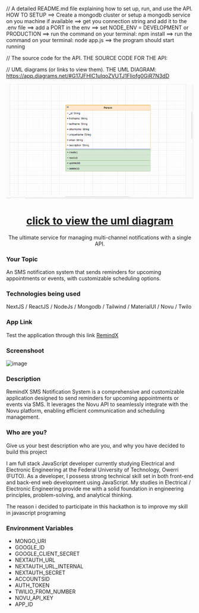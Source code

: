 // A detailed README.md file explaining how to set up, run, and use the API.
HOW TO SETUP
==> Create a mongodb cluster or setup a mongodb service on you machine if available
==> get you connection string and add it to the .env file
==> add a PORT in the env
==> set NODE_ENV = DEVELOPMENT or PRODUCTION
==> run the command on your terminal: npm install
==> run the command on your terminal: node app.js
==> the program should start running

// The source code for the API.
THE SOURCE CODE FOR THE API:

// UML diagrams (or links to view them).
THE UML DIAGRAM: https://app.diagrams.net/#G17JFHIC1ulqoZVUTJ1Fliofg0GiR7N3dD

<div align="center">
    <a href="https://app.diagrams.net/#G17JFHIC1ulqoZVUTJ1Fliofg0GiR7N3dD" target="_blank"><img src="./umldiagram.png" /> <h1 align="center">click to view the uml diagram</h1>
</a>
</div>

<div align="center">
The ultimate service for managing multi-channel notifications with a single API.
</div>

<h3>Your Topic</h3>
<p>An SMS notification system that sends reminders for upcoming appointments or events, with customizable scheduling options.</p>

<h3>Technologies being used</h3>
<p>NextJS / ReactJS / NodeJs / Mongodb / Tailwind / MaterialUI / Novu  / Twilo </p>

<h3>App Link</h3>
Test the application through this link
<a href ="https://remind-x.vercel.app/" target="_blank">RemindX</a>

<h3>Screenshoot</h3>
<img width="1128" alt="image" src="https://res.cloudinary.com/dnrqrebbt/image/upload/v1685244055/home_z4atuj.png">

<h3>Description</h3>
<p>RemindX SMS Notification System is a comprehensive and customizable application designed to send reminders for upcoming appointments or events via SMS. It leverages the Novu API to seamlessly integrate with the Novu platform, enabling efficient communication and scheduling management.</p>

<h3>Who are you?</h3>
<p>Give us your best description who are you, and why you have decided to build this project</p>
<p>
I am full stack JavaScript developer currently studying Electrical and Electronic Engineering at the Federal University of Technology, Owerri (FUTO). As a developer, I possess strong technical skill set in both front-end and back-end web development using JavaScript. My studies in Electrical / Electronic Engineering provide me with a solid foundation in engineering principles, problem-solving, and analytical thinking.
</p>

<p>
The reason i decided to participate in this hackathon is to improve my skill in javascript programing
</p>
<p>
<h3> Environment Variables </h3>
<ul>
    <li>MONGO_URI</li>
    <li>GOOGLE_ID</li>
    <li>GOOGLE_CLIENT_SECRET</li>
    <li>NEXTAUTH_URL</li>
    <li>NEXTAUTH_URL_INTERNAL</li>
    <li>NEXTAUTH_SECRET</li>
    <li>ACCOUNTSID</li>
    <li>AUTH_TOKEN</li>
    <li>TWILIO_FROM_NUMBER</li>
    <li>NOVU_API_KEY</li>
    <li>APP_ID</li>
</ul>

</p>
